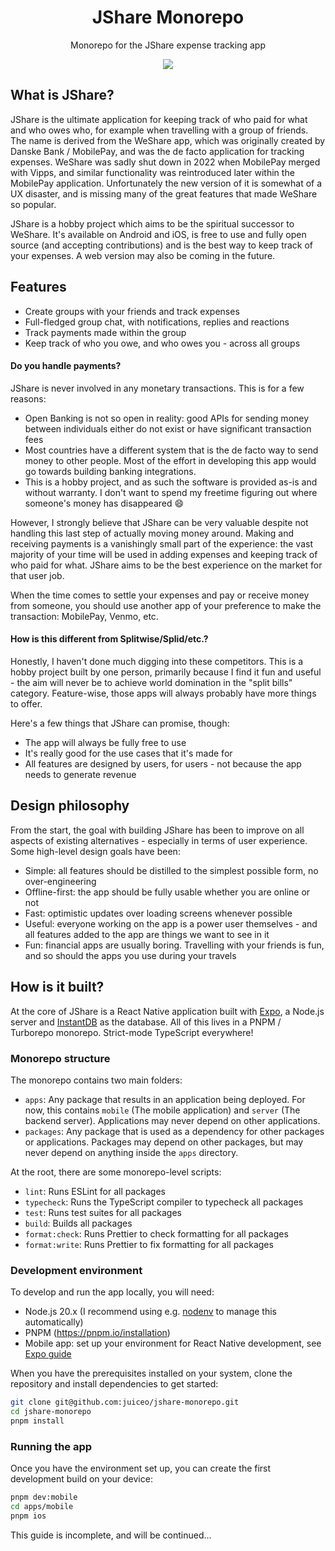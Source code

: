 <div align="center">
  <h1>JShare Monorepo</h1>
  <p>Monorepo for the JShare expense tracking app</p>
  <img src="https://github.com/juiceo/jshare-monorepo/actions/workflows/test.yml/badge.svg?branch=main" />
</div>

## What is JShare?

JShare is the ultimate application for keeping track of who paid for what and who owes who, for example when travelling with a group of friends. The name is derived from the WeShare app, which was originally created by Danske Bank / MobilePay, and was the de facto application for tracking expenses. WeShare was sadly shut down in 2022 when MobilePay merged with Vipps, and similar functionality was reintroduced later within the MobilePay application. Unfortunately the new version of it is somewhat of a UX disaster, and is missing many of the great features that made WeShare so popular.

JShare is a hobby project which aims to be the spiritual successor to WeShare. It's available on Android and iOS, is free to use and fully open source (and accepting contributions) and is the best way to keep track of your expenses. A web version may also be coming in the future.

## Features

-   Create groups with your friends and track expenses
-   Full-fledged group chat, with notifications, replies and reactions
-   Track payments made within the group
-   Keep track of who you owe, and who owes you - across all groups

#### Do you handle payments?

JShare is never involved in any monetary transactions. This is for a few reasons:

-   Open Banking is not so open in reality: good APIs for sending money between individuals either do not exist or have significant transaction fees
-   Most countries have a different system that is the de facto way to send money to other people. Most of the effort in developing this app would go towards building banking integrations.
-   This is a hobby project, and as such the software is provided as-is and without warranty. I don't want to spend my freetime figuring out where someone's money has disappeared 😄

However, I strongly believe that JShare can be very valuable despite not handling this last step of actually moving money around. Making and receiving payments is a vanishingly small part of the experience: the vast majority of your time will be used in adding expenses and keeping track of who paid for what. JShare aims to be the best experience on the market for that user job.

When the time comes to settle your expenses and pay or receive money from someone, you should use another app of your preference to make the transaction: MobilePay, Venmo, etc.

#### How is this different from Splitwise/Splid/etc.?

Honestly, I haven't done much digging into these competitors. This is a hobby project built by one person, primarily because I find it fun and useful - the aim will never be to achieve world domination in the "split bills" category. Feature-wise, those apps will always probably have more things to offer.

Here's a few things that JShare can promise, though:

-   The app will always be fully free to use
-   It's really good for the use cases that it's made for
-   All features are designed by users, for users - not because the app needs to generate revenue

## Design philosophy

From the start, the goal with building JShare has been to improve on all aspects of existing alternatives - especially in terms of user experience. Some high-level design goals have been:

-   Simple: all features should be distilled to the simplest possible form, no over-engineering
-   Offline-first: the app should be fully usable whether you are online or not
-   Fast: optimistic updates over loading screens whenever possible
-   Useful: everyone working on the app is a power user themselves - and all features added to the app are things we want to see in it
-   Fun: financial apps are usually boring. Travelling with your friends is fun, and so should the apps you use during your travels

## How is it built?

At the core of JShare is a React Native application built with [Expo](https://expo.dev/), a Node.js server and [InstantDB](https://www.instantdb.com/) as the database. All of this lives in a PNPM / Turborepo monorepo. Strict-mode TypeScript everywhere!

### Monorepo structure

The monorepo contains two main folders:

-   `apps`: Any package that results in an application being deployed. For now, this contains `mobile` (The mobile application) and `server` (The backend server). Applications may never depend on other applications.
-   `packages`: Any package that is used as a dependency for other packages or applications. Packages may depend on other packages, but may never depend on anything inside the `apps` directory.

At the root, there are some monorepo-level scripts:

-   `lint`: Runs ESLint for all packages
-   `typecheck`: Runs the TypeScript compiler to typecheck all packages
-   `test`: Runs test suites for all packages
-   `build`: Builds all packages
-   `format:check`: Runs Prettier to check formatting for all packages
-   `format:write`: Runs Prettier to fix formatting for all packages

### Development environment

To develop and run the app locally, you will need:

-   Node.js 20.x (I recommend using e.g. [nodenv](https://github.com/nodenv/nodenv) to manage this automatically)
-   PNPM (https://pnpm.io/installation)
-   Mobile app: set up your environment for React Native development, see [Expo guide](https://docs.expo.dev/get-started/set-up-your-environment/?mode=development-build)

When you have the prerequisites installed on your system, clone the repository and install dependencies to get started:

```bash
git clone git@github.com:juiceo/jshare-monorepo.git
cd jshare-monorepo
pnpm install
```

### Running the app

Once you have the environment set up, you can create the first development build on your device:

```bash
pnpm dev:mobile
cd apps/mobile
pnpm ios
```

This guide is incomplete, and will be continued...

